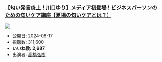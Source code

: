 ### [【匂い発言炎上！川口ゆり】メディア初登場！ビジネスパーソンのための匂いケア講座【夏場の匂いケアとは？】](https://www.youtube.com/watch?v=rXzNT77irOQ)
[![](https://img.youtube.com/vi/rXzNT77irOQ/sddefault.jpg)](https://www.youtube.com/watch?v=rXzNT77irOQ)
-   公開日: 2024-08-17
-   視聴数: 311,600
-   **いいね数: 2,687**
-   出演者: [高橋弘樹](/rehacq_fan/people/高橋弘樹 "wikilink")
